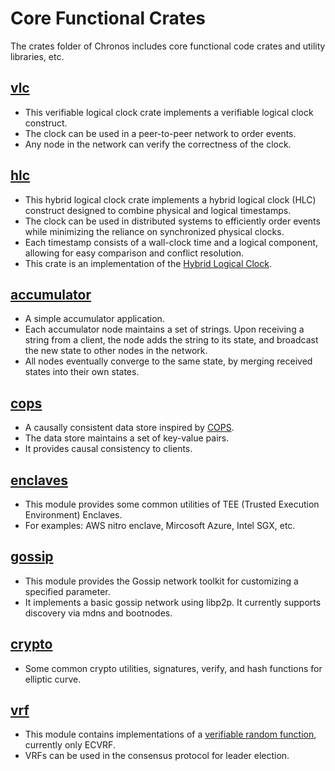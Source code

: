 # Core Functional Crates

The crates folder of Chronos includes core functional code crates and utility libraries, etc.

## [vlc](./vlc/)

- This verifiable logical clock crate implements a verifiable logical clock construct. 
- The clock can be used in a peer-to-peer network to order events. 
- Any node in the network can verify the correctness of the clock.

## [hlc](./hlc/)

- This hybrid logical clock crate implements a hybrid logical clock (HLC) construct designed to combine physical and logical timestamps.
- The clock can be used in distributed systems to efficiently order events while minimizing the reliance on synchronized physical clocks.
- Each timestamp consists of a wall-clock time and a logical component, allowing for easy comparison and conflict resolution.
- This crate is an implementation of the [Hybrid Logical Clock](http://www.cse.buffalo.edu/tech-reports/2014-04.pdf).

## [accumulator](./accumulator/)

- A simple accumulator application.
- Each accumulator node maintains a set of strings. Upon receiving a string from a client, the node adds the string to its state, and broadcast the new state to other nodes in the network. 
- All nodes eventually converge to the same state, by merging received states into their own states.

## [cops](./cops/)

- A causally consistent data store inspired by [COPS](https://www.cs.cmu.edu/~dga/papers/cops-sosp2011.pdf).
- The data store maintains a set of key-value pairs. 
- It provides causal consistency to clients.

## [enclaves](./enclaves/)

- This module provides some common utilities of TEE (Trusted Execution Environment) Enclaves. 
- For examples: AWS nitro enclave, Mircosoft Azure, Intel SGX, etc.

## [gossip](./gossip/)

- This module provides the Gossip network toolkit for customizing a specified parameter. 
- It implements a basic gossip network using libp2p. It currently supports discovery via mdns and bootnodes.

## [crypto](./crypto/)

- Some common crypto utilities, signatures, verify, and hash functions for elliptic curve.

## [vrf](./vrf/)

- This module contains implementations of a [verifiable random function](https://en.wikipedia.org/wiki/Verifiable_random_function), currently only ECVRF. 
- VRFs can be used in the consensus protocol for leader election.